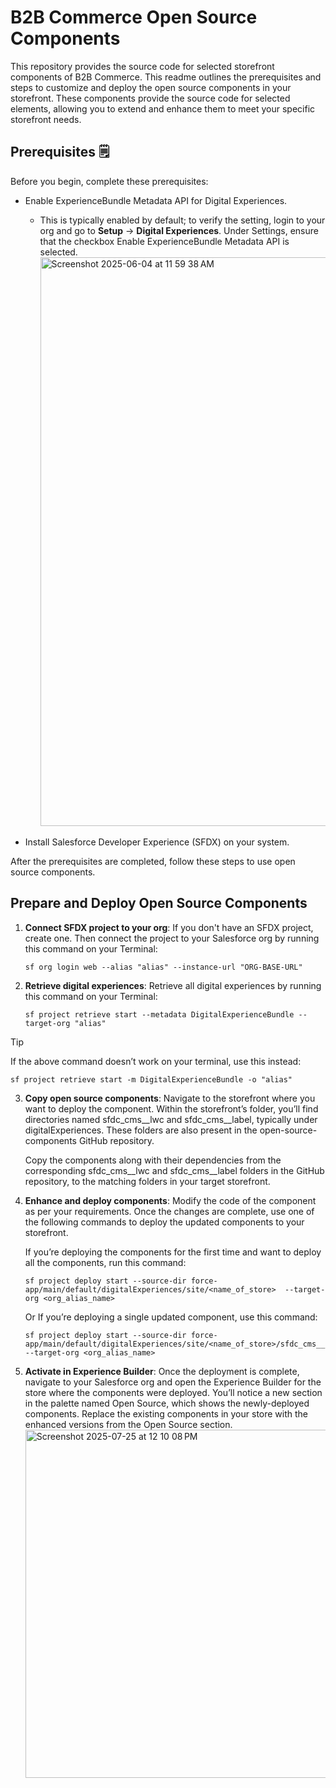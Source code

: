 # B2B Commerce Open Source Components

This repository provides the source code for selected storefront components of B2B Commerce. 
This readme outlines the prerequisites and steps to customize and deploy the open source components in your storefront. These components provide the source code for selected elements, allowing you to extend and enhance them to meet your specific storefront needs.


## Prerequisites 🗒️

Before you begin, complete these prerequisites:

* Enable ExperienceBundle Metadata API for Digital Experiences.
  * This is typically enabled by default; to verify the setting, login to your org and go to **Setup** → **Digital Experiences**. Under Settings, ensure that the checkbox Enable ExperienceBundle Metadata API is selected. <img width="1547" height="910" alt="Screenshot 2025-06-04 at 11 59 38 AM" src="https://github.com/user-attachments/assets/0243481b-e50a-403b-a228-b8761b88be4d" />

* Install Salesforce Developer Experience (SFDX) on your system.

After the prerequisites are completed, follow these steps to use open source components.

## Prepare and Deploy Open Source Components

1. **Connect SFDX project to your org**: If you don't have an SFDX project, create one. Then connect the project to your Salesforce org by running this command on your Terminal:

   ```console 
   sf org login web --alias "alias" --instance-url "ORG-BASE-URL"
   ```

2. **Retrieve digital experiences**: Retrieve all digital experiences by running this command on your Terminal:
   ```console
   sf project retrieve start --metadata DigitalExperienceBundle --target-org "alias"
   ```
  > [!TIP]
  > If the above command doesn’t work on your terminal, use this instead:
  > ```console
  > sf project retrieve start -m DigitalExperienceBundle -o "alias"
  > ```

3. **Copy open source components**: Navigate to the storefront where you want to deploy the component. Within the storefront’s folder, you’ll find directories named sfdc_cms__lwc and sfdc_cms__label, typically under digitalExperiences. These folders are also present in the open-source-components GitHub repository. 

   Copy the components along with their dependencies from the corresponding sfdc_cms__lwc and sfdc_cms__label folders in the GitHub repository, to the matching folders in your target storefront.


4. **Enhance and deploy components**: Modify the code of the component as per your requirements. Once the changes are complete, use one of the following commands to deploy the updated components to your storefront.

   If you’re deploying the components for the first time and want to deploy all the components, run this command:

   ```console
   sf project deploy start --source-dir force-app/main/default/digitalExperiences/site/<name_of_store>  --target-org <org_alias_name>
   ```
   Or If you’re deploying a single updated component, use this command:

   ```console
   sf project deploy start --source-dir force-app/main/default/digitalExperiences/site/<name_of_store>/sfdc_cms__lwc/<name_of_component>  --target-org <org_alias_name>
   ```

5. **Activate in Experience Builder**: Once the deployment is complete, navigate to your Salesforce org and open the Experience Builder for the store where the components were deployed. You’ll notice a new section in the palette named Open Source, which shows the newly-deployed components. Replace the existing components in your store with the enhanced versions from the Open Source section. <img width="967" height="557" alt="Screenshot 2025-07-25 at 12 10 08 PM" src="https://github.com/user-attachments/assets/81705582-a38f-429c-91c5-445393136add" />
